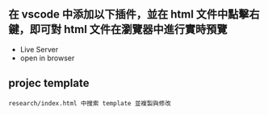 
## 在 vscode 中添加以下插件，並在 html 文件中點擊右鍵，即可對 html 文件在瀏覽器中進行實時預覽
- Live Server
- open in browser

## projec template
```
research/index.html 中搜索 template 並複製與修改
```
